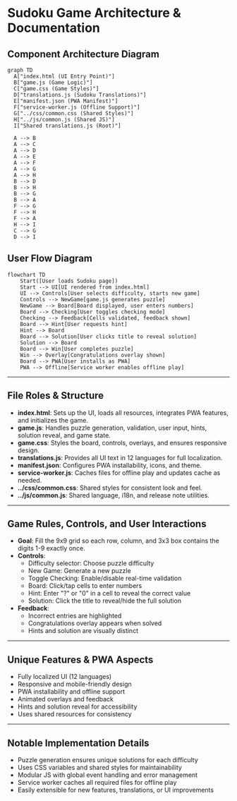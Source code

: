 # Sudoku Game Architecture & Documentation

## Component Architecture Diagram

```mermaid
graph TD
  A["index.html (UI Entry Point)"]
  B["game.js (Game Logic)"]
  C["game.css (Game Styles)"]
  D["translations.js (Sudoku Translations)"]
  E["manifest.json (PWA Manifest)"]
  F["service-worker.js (Offline Support)"]
  G["../css/common.css (Shared Styles)"]
  H["../js/common.js (Shared JS)"]
  I["Shared translations.js (Root)"]

  A --> B
  A --> C
  A --> D
  A --> E
  A --> F
  A --> G
  A --> H
  B --> D
  B --> H
  B --> G
  B --> A
  F --> G
  F --> H
  F --> A
  H --> I
  C --> G
  D --> I
```

## User Flow Diagram

```mermaid
flowchart TD
    Start([User loads Sudoku page])
    Start --> UI[UI rendered from index.html]
    UI --> Controls[User selects difficulty, starts new game]
    Controls --> NewGame[game.js generates puzzle]
    NewGame --> Board[Board displayed, user enters numbers]
    Board --> Checking[User toggles checking mode]
    Checking --> Feedback[Cells validated, feedback shown]
    Board --> Hint[User requests hint]
    Hint --> Board
    Board --> Solution[User clicks title to reveal solution]
    Solution --> Board
    Board --> Win[User completes puzzle]
    Win --> Overlay[Congratulations overlay shown]
    Board --> PWA[User installs as PWA]
    PWA --> Offline[Service worker enables offline play]
```

---

## File Roles & Structure

- **index.html**: Sets up the UI, loads all resources, integrates PWA features, and initializes the game.
- **game.js**: Handles puzzle generation, validation, user input, hints, solution reveal, and game state.
- **game.css**: Styles the board, controls, overlays, and ensures responsive design.
- **translations.js**: Provides all UI text in 12 languages for full localization.
- **manifest.json**: Configures PWA installability, icons, and theme.
- **service-worker.js**: Caches files for offline play and updates cache as needed.
- **../css/common.css**: Shared styles for consistent look and feel.
- **../js/common.js**: Shared language, i18n, and release note utilities.

---

## Game Rules, Controls, and User Interactions

- **Goal**: Fill the 9x9 grid so each row, column, and 3x3 box contains the digits 1-9 exactly once.
- **Controls**:
  - Difficulty selector: Choose puzzle difficulty
  - New Game: Generate a new puzzle
  - Toggle Checking: Enable/disable real-time validation
  - Board: Click/tap cells to enter numbers
  - Hint: Enter "?" or "0" in a cell to reveal the correct value
  - Solution: Click the title to reveal/hide the full solution
- **Feedback**:
  - Incorrect entries are highlighted
  - Congratulations overlay appears when solved
  - Hints and solution are visually distinct

---

## Unique Features & PWA Aspects

- Fully localized UI (12 languages)
- Responsive and mobile-friendly design
- PWA installability and offline support
- Animated overlays and feedback
- Hints and solution reveal for accessibility
- Uses shared resources for consistency

---

## Notable Implementation Details

- Puzzle generation ensures unique solutions for each difficulty
- Uses CSS variables and shared styles for maintainability
- Modular JS with global event handling and error management
- Service worker caches all required files for offline play
- Easily extensible for new features, translations, or UI improvements 